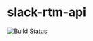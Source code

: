 # slack-rtm-api

[![Build Status](https://travis-ci.org/mockupcode/slack-rtm-api.svg)](https://travis-ci.org/mockupcode/slack-rtm-api)
